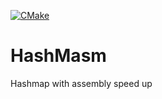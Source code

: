 [![CMake](https://github.com/AlexRoar/HashMasm/actions/workflows/cmake.yml/badge.svg)](https://github.com/AlexRoar/HashMasm/actions/workflows/cmake.yml)

# HashMasm
Hashmap with assembly speed up
